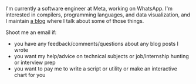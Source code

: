 I'm currently a software engineer at Meta, working on WhatsApp. I'm interested in compilers, programming languages, and data visualization, and I maintain [a blog](https://yangdanny97.github.io) where I talk about some of those things.

Shoot me an email if:
- you have any feedback/comments/questions about any blog posts I wrote
- you want my help/advice on technical subjects or job/internship hunting or interview prep
- you want to pay me to write a script or utility or make an interactive chart for you


